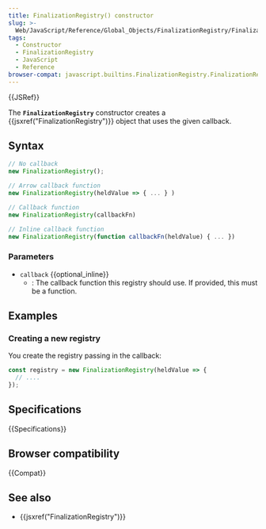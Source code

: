 ```yaml
---
title: FinalizationRegistry() constructor
slug: >-
  Web/JavaScript/Reference/Global_Objects/FinalizationRegistry/FinalizationRegistry
tags:
  - Constructor
  - FinalizationRegistry
  - JavaScript
  - Reference
browser-compat: javascript.builtins.FinalizationRegistry.FinalizationRegistry
---
```

{{JSRef}}

The **`FinalizationRegistry`** constructor creates a
{{jsxref("FinalizationRegistry")}} object that uses the given
callback.

## Syntax

```js
// No callback
new FinalizationRegistry();

// Arrow callback function
new FinalizationRegistry(heldValue => { ... } )

// Callback function
new FinalizationRegistry(callbackFn)

// Inline callback function
new FinalizationRegistry(function callbackFn(heldValue) { ... })
```

### Parameters

*   `callback` {{optional_inline}}
    *   : The callback function this registry should use. If provided, this must be
        a function.

## Examples

### Creating a new registry

You create the registry passing in the callback:

```js
const registry = new FinalizationRegistry(heldValue => {
  // ....
});
```

## Specifications

{{Specifications}}

## Browser compatibility

{{Compat}}

## See also

*   {{jsxref("FinalizationRegistry")}}
